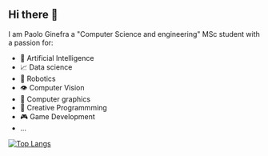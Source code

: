## Hi there 👋
I am Paolo Ginefra a "Computer Science and engineering" MSc student with a passion for:
- 🧠 Artificial Intelligence
- 📈 Data science
- 🦾 Robotics
- 👁️ Computer Vision
- 🗿 Computer graphics
- 💫 Creative Programmming
- 🎮 Game Development
- ...

[![Top Langs](https://github-readme-stats.vercel.app/api/top-langs/?username=paologinefra&layout=donut-vertical)](https://github.com/anuraghazra/github-readme-stats)

<!--
**PaoloGinefra/PaoloGinefra** is a ✨ _special_ ✨ repository because its `README.md` (this file) appears on your GitHub profile.

Here are some ideas to get you started:

- 🔭 I’m currently working on ...
- 🌱 I’m currently learning ...
- 👯 I’m looking to collaborate on ...
- 🤔 I’m looking for help with ...
- 💬 Ask me about ...
- 📫 How to reach me: ...
- 😄 Pronouns: ...
- ⚡ Fun fact: ...
-->
